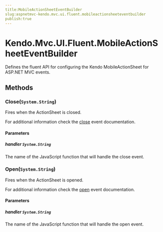 ```yaml
---
title:MobileActionSheetEventBuilder
slug:aspnetmvc-kendo.mvc.ui.fluent.mobileactionsheeteventbuilder
publish:true
---
```


# Kendo.Mvc.UI.Fluent.MobileActionSheetEventBuilder
Defines the fluent API for configuring the Kendo MobileActionSheet for ASP.NET MVC events.



## Methods

### Close(`System.String`)
Fires when the ActionSheet is closed.

For additional information check the [close](/kendo-ui/api/web/mobileactionsheet#events-close) event documentation.


#### Parameters

##### handler `System.String`
The name of the JavaScript function that will handle the close event.





### Open(`System.String`)
Fires when the ActionSheet is opened.

For additional information check the [open](/kendo-ui/api/web/mobileactionsheet#events-open) event documentation.


#### Parameters

##### handler `System.String`
The name of the JavaScript function that will handle the open event.






